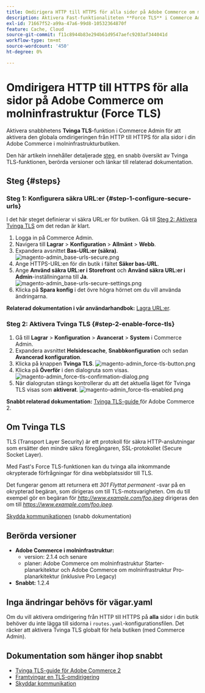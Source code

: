 ```yaml
---
title: Omdirigera HTTP till HTTPS för alla sidor på Adobe Commerce om molninfrastruktur (Force TLS)
description: Aktivera Fast-funktionaliteten **Force TLS** i Commerce Admin för att aktivera den globala omdirigeringen av HTTP till HTTPS för alla sidor i Adobe Commerce i molninfrastrukturbutiken.
exl-id: 71667f52-a99a-47a6-99d8-10532364870f
feature: Cache, Cloud
source-git-commit: f11c8944b83e294b61d9547aefc9203af344041d
workflow-type: tm+mt
source-wordcount: '450'
ht-degree: 0%

---
```


# Omdirigera HTTP till HTTPS för alla sidor på Adobe Commerce om molninfrastruktur (Force TLS)

Aktivera snabbhetens **Tvinga TLS**-funktion i Commerce Admin för att aktivera den globala omdirigeringen från HTTP till HTTPS för alla sidor i din Adobe Commerce i molninfrastrukturbutiken.

Den här artikeln innehåller detaljerade [steg](#steps), en snabb översikt av Tvinga TLS-funktionen, berörda versioner och länkar till relaterad dokumentation.

## Steg {#steps}

### Steg 1: Konfigurera säkra URL:er {#step-1-configure-secure-urls}

I det här steget definierar vi säkra URL:er för butiken. Gå till [Steg 2: Aktivera Tvinga TLS](#step-2-enable-force-tls) om det redan är klart.

1. Logga in på Commerce Admin.
1. Navigera till **Lagrar** > **Konfiguration** > **Allmänt** > **Webb**.
1. Expandera avsnittet **Bas-URL:er (säkra)**.    ![magento-admin_base-urls-secure.png](assets/magento-admin_base-urls-secure.png)
1. Ange HTTPS-URL:en för din butik i fältet **Säker bas-URL**.
1. Ange **Använd säkra URL:er i Storefront** och **Använd säkra URL:er i Admin**-inställningarna till **Ja**.    ![magento-admin_base-urls-secure-settings.png](assets/magento-admin_base-urls-secure-settings.png)
1. Klicka på **Spara konfig** i det övre högra hörnet om du vill använda ändringarna.

**Relaterad dokumentation i vår användarhandbok:**   [Lagra URL:er](https://docs.magento.com/m2/ee/user_guide/stores/store-urls.html).

### Steg 2: Aktivera Tvinga TLS {#step-2-enable-force-tls}

1. Gå till **Lagrar** > **Konfiguration** > **Avancerat** > **System** i Commerce Admin.
1. Expandera avsnittet **Helsidescache**, **Snabbkonfiguration** och sedan **Avancerad konfiguration**.
1. Klicka på knappen **Tvinga TLS**.    ![magento-admin_force-tls-button.png](assets/magento-admin_force-tls-button.png)
1. Klicka på **Överför** i den dialogruta som visas.    ![magento-admin_force-tls-confirmation-dialog.png](assets/magento-admin_force-tls-confirmation-dialog.png)
1. När dialogrutan stängs kontrollerar du att det aktuella läget för Tvinga TLS visas som **aktiverat**.    ![magento-admin_force-tls-enabled.png](assets/magento-admin_force-tls-enabled.png)

**Snabbt relaterad dokumentation:**   [ Tvinga TLS-guide ](https://github.com/fastly/fastly-magento2/blob/master/Documentation/Guides/FORCE-TLS.md) för Adobe Commerce 2.

## Om Tvinga TLS

TLS (Transport Layer Security) är ett protokoll för säkra HTTP-anslutningar som ersätter den mindre säkra föregångaren, SSL-protokollet (Secure Socket Layer).

Med Fast&#39;s Force TLS-funktionen kan du tvinga alla inkommande okrypterade förfrågningar för dina webbplatssidor till TLS.

>>
Det fungerar genom att returnera ett *301 Flyttat permanent* -svar på en okrypterad begäran, som dirigeras om till TLS-motsvarigheten. Om du till exempel gör en begäran för *http://www.example.com/foo.jpeg* dirigeras den om till *https://www.example.com/foo.jpeg*.

[Skydda kommunikationen](https://docs.fastly.com/guides/securing-communications/) (snabb dokumentation)

## Berörda versioner

* **Adobe Commerce i molninfrastruktur:**
   * version: 2.1.4 och senare
   * planer: Adobe Commerce om molninfrastruktur Starter-planarkitektur och Adobe Commerce om molninfrastruktur Pro-planarkitektur (inklusive Pro Legacy)
* **Snabbt:** 1.2.4

## Inga ändringar behövs för vägar.yaml

Om du vill aktivera omdirigering från HTTP till HTTPS på **alla** sidor i din butik behöver du inte lägga till sidorna i `routes.yaml`-konfigurationsfilen. Det räcker att aktivera Tvinga TLS globalt för hela butiken (med Commerce Admin).

## Dokumentation som hänger ihop snabbt

* [Tvinga TLS-guide för Adobe Commerce 2](https://github.com/fastly/fastly-magento2/blob/master/Documentation/Guides/FORCE-TLS.md)
* [Framtvingar en TLS-omdirigering](https://docs.fastly.com/guides/securing-communications/forcing-a-tls-redirect)
* [Skyddar kommunikation](https://docs.fastly.com/guides/securing-communications/)
